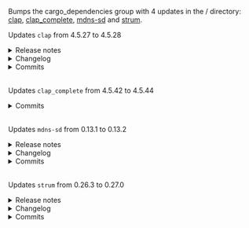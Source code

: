 Bumps the cargo_dependencies group with 4 updates in the / directory: [clap](https://github.com/clap-rs/clap), [clap_complete](https://github.com/clap-rs/clap), [mdns-sd](https://github.com/keepsimple1/mdns-sd) and [strum](https://github.com/Peternator7/strum).

Updates `clap` from 4.5.27 to 4.5.28
<details>
<summary>Release notes</summary>
<p><em>Sourced from <a href="https://github.com/clap-rs/clap/releases">clap's releases</a>.</em></p>
<blockquote>
<h2>v4.5.28</h2>
<h2>[4.5.28] - 2025-02-03</h2>
<h3>Features</h3>
<ul>
<li><em>(derive)</em> Unstable support for full markdown syntax for doc comments, enabled with <code>unstable-markdown</code></li>
</ul>
</blockquote>
</details>
<details>
<summary>Changelog</summary>
<p><em>Sourced from <a href="https://github.com/clap-rs/clap/blob/master/CHANGELOG.md">clap's changelog</a>.</em></p>
<blockquote>
<h2>[4.5.28] - 2025-02-03</h2>
<h3>Features</h3>
<ul>
<li><em>(derive)</em> Unstable support for full markdown syntax for doc comments, enabled with <code>unstable-markdown</code></li>
</ul>
</blockquote>
</details>
<details>
<summary>Commits</summary>
<ul>
<li><a href="https://github.com/clap-rs/clap/commit/257d7812b9d6e60192c395598c1acfc41fd75a5a"><code>257d781</code></a> chore: Release</li>
<li><a href="https://github.com/clap-rs/clap/commit/06c5f5f329d7917981aef4f749df035df359ce57"><code>06c5f5f</code></a> docs: Update changelog</li>
<li><a href="https://github.com/clap-rs/clap/commit/6ac153557c153e64344e293611459357f98ae4a7"><code>6ac1535</code></a> Merge pull request <a href="https://redirect.github.com/clap-rs/clap/issues/5733">#5733</a> from epage/bin</li>
<li><a href="https://github.com/clap-rs/clap/commit/a7a8f93d6b2b5f4af8e2703b69bc41ca85a7e840"><code>a7a8f93</code></a> fix(complete): Strip wrappers for running completer</li>
<li><a href="https://github.com/clap-rs/clap/commit/b2c8e445aaade1435a5ec576d4e184b6b3e68cbb"><code>b2c8e44</code></a> feat(complete): Allow user to override bin/completer</li>
<li>See full diff in <a href="https://github.com/clap-rs/clap/compare/clap_complete-v4.5.27...clap_complete-v4.5.28">compare view</a></li>
</ul>
</details>
<br />

Updates `clap_complete` from 4.5.42 to 4.5.44
<details>
<summary>Commits</summary>
<ul>
<li><a href="https://github.com/clap-rs/clap/commit/8e2c2c5678f73c0eb61daca15b14aa98f43b69d7"><code>8e2c2c5</code></a> chore: Release</li>
<li><a href="https://github.com/clap-rs/clap/commit/427d4fc0eafa0ff2f7d103c0b6f5d8512a4a41cd"><code>427d4fc</code></a> docs: Update changelog</li>
<li><a href="https://github.com/clap-rs/clap/commit/3b99593a1e7e316d51e06774a42514af8f7ca6c7"><code>3b99593</code></a> Merge pull request <a href="https://redirect.github.com/clap-rs/clap/issues/5896">#5896</a> from epage/env</li>
<li><a href="https://github.com/clap-rs/clap/commit/f5fc7651ee12584c685741928ba13e6aaaa5311e"><code>f5fc765</code></a> feat(complete): Provide a way to disable env completions</li>
<li><a href="https://github.com/clap-rs/clap/commit/c4105bd90c314ac21dd9e008de8b88ab0175fdf7"><code>c4105bd</code></a> chore: Release</li>
<li><a href="https://github.com/clap-rs/clap/commit/a029b20be631aab1d3a963872df2158b97f61427"><code>a029b20</code></a> docs: Update changelog</li>
<li><a href="https://github.com/clap-rs/clap/commit/cf15d48b59cf39cafc3e3797dec293edaf9cf533"><code>cf15d48</code></a> Merge pull request <a href="https://redirect.github.com/clap-rs/clap/issues/5893">#5893</a> from 8LWXpg/patch-2</li>
<li><a href="https://github.com/clap-rs/clap/commit/7e54542de972c4af98d3035377dcde83c5a5734e"><code>7e54542</code></a> Merge pull request <a href="https://redirect.github.com/clap-rs/clap/issues/5892">#5892</a> from 8LWXpg/patch-1</li>
<li><a href="https://github.com/clap-rs/clap/commit/6ffc88f8c97be82e71d5d6101c98e1042708ab69"><code>6ffc88f</code></a> fix(complete): Check if help string is empty</li>
<li><a href="https://github.com/clap-rs/clap/commit/7d8470ed9cf1d5503482938cea62f8f363579f12"><code>7d8470e</code></a> fix(complete): Fix single quote escaping in PowerShell</li>
<li>Additional commits viewable in <a href="https://github.com/clap-rs/clap/compare/clap_complete-v4.5.42...clap_complete-v4.5.44">compare view</a></li>
</ul>
</details>
<br />

Updates `mdns-sd` from 0.13.1 to 0.13.2
<details>
<summary>Release notes</summary>
<p><em>Sourced from <a href="https://github.com/keepsimple1/mdns-sd/releases">mdns-sd's releases</a>.</em></p>
<blockquote>
<h2>v0.13.2</h2>
<h2>What's Changed</h2>
<ul>
<li>bugfix: check data len for NSEC record type bit map by <a href="https://github.com/keepsimple1"><code>@​keepsimple1</code></a> in <a href="https://redirect.github.com/keepsimple1/mdns-sd/pull/291">keepsimple1/mdns-sd#291</a></li>
<li>extract dns_parser.rs into its own crate mdns-parser by <a href="https://github.com/keepsimple1"><code>@​keepsimple1</code></a> in <a href="https://redirect.github.com/keepsimple1/mdns-sd/pull/284">keepsimple1/mdns-sd#284</a></li>
<li>unit test: fix a timing issue by <a href="https://github.com/keepsimple1"><code>@​keepsimple1</code></a> in <a href="https://redirect.github.com/keepsimple1/mdns-sd/pull/292">keepsimple1/mdns-sd#292</a></li>
<li>check any match for address records in conflict handler by <a href="https://github.com/keepsimple1"><code>@​keepsimple1</code></a> in <a href="https://redirect.github.com/keepsimple1/mdns-sd/pull/294">keepsimple1/mdns-sd#294</a></li>
<li>Rollback dns_parser.rs from mdns-parser subcrate to mdns-sd crate by <a href="https://github.com/keepsimple1"><code>@​keepsimple1</code></a> in <a href="https://redirect.github.com/keepsimple1/mdns-sd/pull/297">keepsimple1/mdns-sd#297</a></li>
<li>bump up version to 0.13.2 by <a href="https://github.com/keepsimple1"><code>@​keepsimple1</code></a> in <a href="https://redirect.github.com/keepsimple1/mdns-sd/pull/298">keepsimple1/mdns-sd#298</a></li>
</ul>
<p><strong>Full Changelog</strong>: <a href="https://github.com/keepsimple1/mdns-sd/compare/v0.13.1...v0.13.2">https://github.com/keepsimple1/mdns-sd/compare/v0.13.1...v0.13.2</a></p>
</blockquote>
</details>
<details>
<summary>Changelog</summary>
<p><em>Sourced from <a href="https://github.com/keepsimple1/mdns-sd/blob/main/CHANGELOG.md">mdns-sd's changelog</a>.</em></p>
<blockquote>
<h1>Version 0.13.2 (2025-02-02)</h1>
<p>This is a bugfix release.</p>
<h2>All changes</h2>
<ul>
<li>4288190 check any match for address records in conflict handler (<a href="https://redirect.github.com/keepsimple1/mdns-sd/issues/294">#294</a>) (keepsimple1)</li>
<li>b51f67d unit test: fix a timing issue (<a href="https://redirect.github.com/keepsimple1/mdns-sd/issues/292">#292</a>) (keepsimple1)</li>
<li>7afed98 bugfix: check data len for NSEC record (<a href="https://redirect.github.com/keepsimple1/mdns-sd/issues/291">#291</a>) (keepsimple1)</li>
</ul>
</blockquote>
</details>
<details>
<summary>Commits</summary>
<ul>
<li><a href="https://github.com/keepsimple1/mdns-sd/commit/6f14f1fa25351d33b402bcb8791878071044f2ac"><code>6f14f1f</code></a> bump up version to 0.13.2 (<a href="https://redirect.github.com/keepsimple1/mdns-sd/issues/298">#298</a>)</li>
<li><a href="https://github.com/keepsimple1/mdns-sd/commit/a2814fdf92daa2d571286297b1c612ad4ef905f6"><code>a2814fd</code></a> Rollback dns_parser.rs from mdns-parser subcrate to mdns-sd crate (<a href="https://redirect.github.com/keepsimple1/mdns-sd/issues/297">#297</a>)</li>
<li><a href="https://github.com/keepsimple1/mdns-sd/commit/4288190fe622eded22ca55013b6c37163f5925e8"><code>4288190</code></a> check any match for address records in conflict handler (<a href="https://redirect.github.com/keepsimple1/mdns-sd/issues/294">#294</a>)</li>
<li><a href="https://github.com/keepsimple1/mdns-sd/commit/b51f67d71089ffc59081e199760c7144b90598c7"><code>b51f67d</code></a> unit test: fix a timing issue (<a href="https://redirect.github.com/keepsimple1/mdns-sd/issues/292">#292</a>)</li>
<li><a href="https://github.com/keepsimple1/mdns-sd/commit/b1795c99f6f838b8896abeb425d6b5ef4bdff683"><code>b1795c9</code></a> extract dns_parser.rs into its own crate mdns-parser (<a href="https://redirect.github.com/keepsimple1/mdns-sd/issues/284">#284</a>)</li>
<li><a href="https://github.com/keepsimple1/mdns-sd/commit/7afed98428104529cf0df61420481c382f829d5c"><code>7afed98</code></a> bugfix: check data len for NSEC record (<a href="https://redirect.github.com/keepsimple1/mdns-sd/issues/291">#291</a>)</li>
<li>See full diff in <a href="https://github.com/keepsimple1/mdns-sd/compare/v0.13.1...v0.13.2">compare view</a></li>
</ul>
</details>
<br />

Updates `strum` from 0.26.3 to 0.27.0
<details>
<summary>Release notes</summary>
<p><em>Sourced from <a href="https://github.com/Peternator7/strum/releases">strum's releases</a>.</em></p>
<blockquote>
<h2>v0.27.0</h2>
<h2>What's Changed</h2>
<ul>
<li>Fix the unconditional usage of string interpolation in strum by <a href="https://github.com/Peternator7"><code>@​Peternator7</code></a> in <a href="https://redirect.github.com/Peternator7/strum/pull/360">Peternator7/strum#360</a></li>
<li>fix: require strum_macros 0.26.3 by <a href="https://github.com/joshka"><code>@​joshka</code></a> in <a href="https://redirect.github.com/Peternator7/strum/pull/365">Peternator7/strum#365</a></li>
<li>docs(strum_macros): fix word error in doc by <a href="https://github.com/leaf-potato"><code>@​leaf-potato</code></a> in <a href="https://redirect.github.com/Peternator7/strum/pull/370">Peternator7/strum#370</a></li>
<li>Add EnumDiscriminants Trait and related Macro impl by <a href="https://github.com/vpochapuis"><code>@​vpochapuis</code></a> in <a href="https://redirect.github.com/Peternator7/strum/pull/377">Peternator7/strum#377</a></li>
<li>macros: Stop using syn's extra-traits feature by <a href="https://github.com/svix-jplatte"><code>@​svix-jplatte</code></a> in <a href="https://redirect.github.com/Peternator7/strum/pull/378">Peternator7/strum#378</a></li>
<li>docs(strum_macros): fix typo in <code>enum_iter</code> docs by <a href="https://github.com/cenviity"><code>@​cenviity</code></a> in <a href="https://redirect.github.com/Peternator7/strum/pull/387">Peternator7/strum#387</a></li>
<li>Inline generated functions by <a href="https://github.com/marc0246"><code>@​marc0246</code></a> in <a href="https://redirect.github.com/Peternator7/strum/pull/389">Peternator7/strum#389</a></li>
<li>Peternator7/update msrv to 1.66.1 by <a href="https://github.com/Peternator7"><code>@​Peternator7</code></a> in <a href="https://redirect.github.com/Peternator7/strum/pull/384">Peternator7/strum#384</a></li>
<li>Update appveyor.yml to VS 2022 by <a href="https://github.com/Peternator7"><code>@​Peternator7</code></a> in <a href="https://redirect.github.com/Peternator7/strum/pull/383">Peternator7/strum#383</a></li>
<li>feat: FromStr derive could support setting the error type by <a href="https://github.com/JimChenWYU"><code>@​JimChenWYU</code></a> in <a href="https://redirect.github.com/Peternator7/strum/pull/380">Peternator7/strum#380</a></li>
<li>Add support for <code>const_into_str</code> attribute to enable static string conversions in const contexts by <a href="https://github.com/biryukovmaxim"><code>@​biryukovmaxim</code></a> in <a href="https://redirect.github.com/Peternator7/strum/pull/353">Peternator7/strum#353</a></li>
<li>fix typo by <a href="https://github.com/JimChenWYU"><code>@​JimChenWYU</code></a> in <a href="https://redirect.github.com/Peternator7/strum/pull/393">Peternator7/strum#393</a></li>
<li>Implement <code>get_int</code>/<code>get_bool</code> for properties by <a href="https://github.com/marxin"><code>@​marxin</code></a> in <a href="https://redirect.github.com/Peternator7/strum/pull/391">Peternator7/strum#391</a></li>
<li>deps: bumped phf to 0.11 by <a href="https://github.com/jqnatividad"><code>@​jqnatividad</code></a> in <a href="https://redirect.github.com/Peternator7/strum/pull/401">Peternator7/strum#401</a></li>
<li>Quality of life changes by <a href="https://github.com/MHS-0"><code>@​MHS-0</code></a> in <a href="https://redirect.github.com/Peternator7/strum/pull/398">Peternator7/strum#398</a></li>
<li>fix EnumTryAs to allow attributes on enum variant fields by <a href="https://github.com/phsym"><code>@​phsym</code></a> in <a href="https://redirect.github.com/Peternator7/strum/pull/400">Peternator7/strum#400</a></li>
<li>Using fn() -&gt; T instead of T in the phantom data will make all EnumIterator types Send + Sync. by <a href="https://github.com/Peternator7"><code>@​Peternator7</code></a> in <a href="https://redirect.github.com/Peternator7/strum/pull/402">Peternator7/strum#402</a></li>
<li>Use asserts instead of println in Display docstrings by <a href="https://github.com/sukhmel"><code>@​sukhmel</code></a> in <a href="https://redirect.github.com/Peternator7/strum/pull/403">Peternator7/strum#403</a></li>
<li>Fix <code>Display</code> macro in <code>#![no_std]</code> programs by <a href="https://github.com/bugadani"><code>@​bugadani</code></a> in <a href="https://redirect.github.com/Peternator7/strum/pull/407">Peternator7/strum#407</a></li>
<li>Fix potential errors from vis diffs by <a href="https://github.com/Peternator7"><code>@​Peternator7</code></a> in <a href="https://redirect.github.com/Peternator7/strum/pull/409">Peternator7/strum#409</a></li>
<li>Use a &quot;Path&quot; instead of &quot;String&quot; for FromStr's error methods by <a href="https://github.com/Peternator7"><code>@​Peternator7</code></a> in <a href="https://redirect.github.com/Peternator7/strum/pull/410">Peternator7/strum#410</a></li>
<li>Per cargo docs, this should fix the circular dep when publishing strum by <a href="https://github.com/Peternator7"><code>@​Peternator7</code></a> in <a href="https://redirect.github.com/Peternator7/strum/pull/411">Peternator7/strum#411</a></li>
<li>Remove gnu toolchains from appveyor by <a href="https://github.com/Peternator7"><code>@​Peternator7</code></a> in <a href="https://redirect.github.com/Peternator7/strum/pull/412">Peternator7/strum#412</a></li>
</ul>
<h2>New Contributors</h2>
<ul>
<li><a href="https://github.com/leaf-potato"><code>@​leaf-potato</code></a> made their first contribution in <a href="https://redirect.github.com/Peternator7/strum/pull/370">Peternator7/strum#370</a></li>
<li><a href="https://github.com/vpochapuis"><code>@​vpochapuis</code></a> made their first contribution in <a href="https://redirect.github.com/Peternator7/strum/pull/377">Peternator7/strum#377</a></li>
<li><a href="https://github.com/svix-jplatte"><code>@​svix-jplatte</code></a> made their first contribution in <a href="https://redirect.github.com/Peternator7/strum/pull/378">Peternator7/strum#378</a></li>
<li><a href="https://github.com/cenviity"><code>@​cenviity</code></a> made their first contribution in <a href="https://redirect.github.com/Peternator7/strum/pull/387">Peternator7/strum#387</a></li>
<li><a href="https://github.com/marc0246"><code>@​marc0246</code></a> made their first contribution in <a href="https://redirect.github.com/Peternator7/strum/pull/389">Peternator7/strum#389</a></li>
<li><a href="https://github.com/JimChenWYU"><code>@​JimChenWYU</code></a> made their first contribution in <a href="https://redirect.github.com/Peternator7/strum/pull/380">Peternator7/strum#380</a></li>
<li><a href="https://github.com/biryukovmaxim"><code>@​biryukovmaxim</code></a> made their first contribution in <a href="https://redirect.github.com/Peternator7/strum/pull/353">Peternator7/strum#353</a></li>
<li><a href="https://github.com/marxin"><code>@​marxin</code></a> made their first contribution in <a href="https://redirect.github.com/Peternator7/strum/pull/391">Peternator7/strum#391</a></li>
<li><a href="https://github.com/jqnatividad"><code>@​jqnatividad</code></a> made their first contribution in <a href="https://redirect.github.com/Peternator7/strum/pull/401">Peternator7/strum#401</a></li>
<li><a href="https://github.com/MHS-0"><code>@​MHS-0</code></a> made their first contribution in <a href="https://redirect.github.com/Peternator7/strum/pull/398">Peternator7/strum#398</a></li>
<li><a href="https://github.com/phsym"><code>@​phsym</code></a> made their first contribution in <a href="https://redirect.github.com/Peternator7/strum/pull/400">Peternator7/strum#400</a></li>
<li><a href="https://github.com/sukhmel"><code>@​sukhmel</code></a> made their first contribution in <a href="https://redirect.github.com/Peternator7/strum/pull/403">Peternator7/strum#403</a></li>
<li><a href="https://github.com/bugadani"><code>@​bugadani</code></a> made their first contribution in <a href="https://redirect.github.com/Peternator7/strum/pull/407">Peternator7/strum#407</a></li>
</ul>
<p><strong>Full Changelog</strong>: <a href="https://github.com/Peternator7/strum/compare/v0.26.3...v0.27.0">https://github.com/Peternator7/strum/compare/v0.26.3...v0.27.0</a></p>
</blockquote>
</details>
<details>
<summary>Changelog</summary>
<p><em>Sourced from <a href="https://github.com/Peternator7/strum/blob/master/CHANGELOG.md">strum's changelog</a>.</em></p>
<blockquote>
<h2>0.27.0</h2>
<h3>Highlights</h3>
<ul>
<li><a href="https://redirect.github.com/Peternator7/strum/pull/407">#407</a>: <code>Display</code> is now correctly derived in <code>[no_std]</code> projects.</li>
<li><a href="https://redirect.github.com/Peternator7/strum/pull/402">#402</a>: <code>EnumIter</code> now implements <code>Send + Sync</code></li>
<li><a href="https://redirect.github.com/Peternator7/strum/pull/400">#400</a>: <code>EnumTryAs</code> now handles attributes on variant fields correctly.</li>
<li><a href="https://redirect.github.com/Peternator7/strum/pull/398">#398</a>: <code>strum</code> is now on rust 2021</li>
<li><a href="https://redirect.github.com/Peternator7/strum/pull/391">#391</a>: <code>EnumProperties</code> correctly implements <code>get_bool</code> and <code>get_int</code>
finally. 🎉</li>
<li><a href="https://redirect.github.com/Peternator7/strum/pull/380">#380</a>: <code>FromString</code> now supports 2 additional attributes, <code>parse_error_ty</code>
and <code>parse_error_fn</code> that can be added to use a custom error type rather than the default strum error message.
<ul>
<li><a href="https://redirect.github.com/Peternator7/strum/pull/410">#410</a>: These attributes accept a <code>Path</code> rather than a <code>String</code>
to improve behavior with rust-analyzer.</li>
</ul>
</li>
</ul>
<h3>Breaking Changes</h3>
<ul>
<li><a href="https://redirect.github.com/Peternator7/strum/pull/384">#384</a>: MSRV is now 1.66.1</li>
<li><a href="https://redirect.github.com/Peternator7/strum/pull/391">#391</a>: <code>EnumProperties</code> doesn't provide default implementations anymore.
This would have required you to manually implement this trait which should be very uncommon.</li>
</ul>
<h2>0.26.4 (strum_macros)</h2>
<ul>
<li><a href="https://redirect.github.com/Peternator7/strum/pull/360">#360</a>: Fixes bug introduced with new string interpolation feature where
unit structs took an implicit unnecessary dependency on <code>::core::alloc</code>.</li>
</ul>
</blockquote>
</details>
<details>
<summary>Commits</summary>
<ul>
<li><a href="https://github.com/Peternator7/strum/commit/cc240c3b8bd2879d9e1d32100c788145ec8ffabb"><code>cc240c3</code></a> Update docs with new version</li>
<li><a href="https://github.com/Peternator7/strum/commit/26d7ff1f8b74e3276298f4df7cd940e33a684304"><code>26d7ff1</code></a> Remove gnu toolchains from appveyor since they always fail and don't provide ...</li>
<li><a href="https://github.com/Peternator7/strum/commit/f684dc446dba26653065c9896d77c4312ae95b7e"><code>f684dc4</code></a> Per cargo docs, this should fix the circular dep when publishing strum (<a href="https://redirect.github.com/Peternator7/strum/issues/411">#411</a>)</li>
<li><a href="https://github.com/Peternator7/strum/commit/45323f712fd6773a0f4ce78393fa7b0f9ff4d544"><code>45323f7</code></a> Use a &quot;Path&quot; instead of &quot;String&quot; for FromStr's error methods (<a href="https://redirect.github.com/Peternator7/strum/issues/410">#410</a>)</li>
<li><a href="https://github.com/Peternator7/strum/commit/b08ca819c4f726c0cbde3957586848aece1145b6"><code>b08ca81</code></a> Fix potential errors from vis diffs (<a href="https://redirect.github.com/Peternator7/strum/issues/409">#409</a>)</li>
<li><a href="https://github.com/Peternator7/strum/commit/b7c31f555786b95bb897ea5c6936eaeacc931fa8"><code>b7c31f5</code></a> Fix Display macro in no_std apps (<a href="https://redirect.github.com/Peternator7/strum/issues/407">#407</a>)</li>
<li><a href="https://github.com/Peternator7/strum/commit/043dc127463138f230e6a0326634c82bccd5a5e8"><code>043dc12</code></a> Use asserts instead of println in Display docstrings (<a href="https://redirect.github.com/Peternator7/strum/issues/403">#403</a>)</li>
<li><a href="https://github.com/Peternator7/strum/commit/46cf82b69a9b462bd16c10f22328145af48dc278"><code>46cf82b</code></a> Using fn() -&gt; T instead of T in the phantom data will make all EnumIterator t...</li>
<li><a href="https://github.com/Peternator7/strum/commit/1e6928cee250c2fb798a2f00d540ddc8ad003b01"><code>1e6928c</code></a> Merge branch 'phsym-master'</li>
<li><a href="https://github.com/Peternator7/strum/commit/96fa148256ae27e455bdf1f3dfeb353ba7e48d56"><code>96fa148</code></a> Merge branch 'master' of <a href="https://github.com/phsym/strum">https://github.com/phsym/strum</a> into phsym-master</li>
<li>Additional commits viewable in <a href="https://github.com/Peternator7/strum/compare/v0.26.3...v0.27.0">compare view</a></li>
</ul>
</details>
<br />
